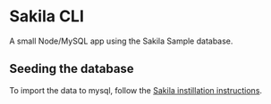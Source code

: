 # Sakila CLI

A small Node/MySQL app using the Sakila Sample database.

## Seeding the database

To import the data to mysql, follow the [Sakila instillation instructions](https://dev.mysql.com/doc/sakila/en/sakila-installation.html).